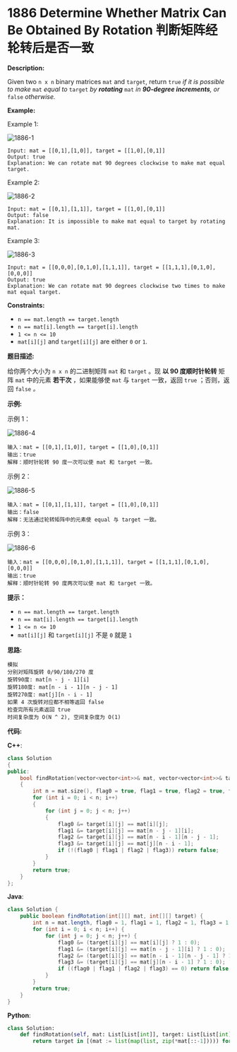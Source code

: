 # 1886 Determine Whether Matrix Can Be Obtained By Rotation 判断矩阵经轮转后是否一致

__Description:__

Given two `n x n` binary matrices `mat` and `target`, return `true` _if it is possible to make_ `mat` _equal to_ `target` _by __rotating___ `mat` _in __90-degree increments__, or_ `false` _otherwise._

__Example:__

Example 1:

![1886-1](https://assets.leetcode.com/uploads/2021/05/20/grid3.png)

```text
Input: mat = [[0,1],[1,0]], target = [[1,0],[0,1]]
Output: true
Explanation: We can rotate mat 90 degrees clockwise to make mat equal target.
```

Example 2:

![1886-2](https://assets.leetcode.com/uploads/2021/05/20/grid4.png)

```text
Input: mat = [[0,1],[1,1]], target = [[1,0],[0,1]]
Output: false
Explanation: It is impossible to make mat equal to target by rotating mat.
```

Example 3:

![1886-3](https://assets.leetcode.com/uploads/2021/05/26/grid4.png)

```text
Input: mat = [[0,0,0],[0,1,0],[1,1,1]], target = [[1,1,1],[0,1,0],[0,0,0]]
Output: true
Explanation: We can rotate mat 90 degrees clockwise two times to make mat equal target.
```

__Constraints:__

- `n == mat.length == target.length`
- `n == mat[i].length == target[i].length`
- `1 <= n <= 10`
- `mat[i][j]` and `target[i][j]` are either `0` or `1`.

__题目描述:__

给你两个大小为 `n x n` 的二进制矩阵 `mat` 和 `target` 。现 __以 90 度顺时针轮转__ 矩阵 `mat` 中的元素 __若干次__ ，如果能够使 `mat` 与 `target` 一致，返回 `true` ；否则，返回 `false` _。_

__示例:__

示例 1：

![1886-4](https://assets.leetcode.com/uploads/2021/05/20/grid3.png)

```text
输入：mat = [[0,1],[1,0]], target = [[1,0],[0,1]]
输出：true
解释：顺时针轮转 90 度一次可以使 mat 和 target 一致。
```

示例 2：

![1886-5](https://assets.leetcode.com/uploads/2021/05/20/grid4.png)

```text
输入：mat = [[0,1],[1,1]], target = [[1,0],[0,1]]
输出：false
解释：无法通过轮转矩阵中的元素使 equal 与 target 一致。
```

示例 3：

![1886-6](https://assets.leetcode.com/uploads/2021/05/26/grid4.png)

```text
输入：mat = [[0,0,0],[0,1,0],[1,1,1]], target = [[1,1,1],[0,1,0],[0,0,0]]
输出：true
解释：顺时针轮转 90 度两次可以使 mat 和 target 一致。
```

__提示：__

- `n == mat.length == target.length`
- `n == mat[i].length == target[i].length`
- `1 <= n <= 10`
- `mat[i][j]` 和 `target[i][j]` 不是 `0` 就是 `1`

__思路:__

```text
模拟
分别对矩阵旋转 0/90/180/270 度
旋转90度: mat[n - j - 1][i]
旋转180度: mat[n - i - 1][n - j - 1]
旋转270度: mat[j][n - i - 1]
如果 4 次旋转对应都不相等返回 false
检查完所有元素返回 true  
时间复杂度为 O(N ^ 2), 空间复杂度为 O(1)
```

__代码:__

__C++__:

```C++
class Solution 
{
public:
    bool findRotation(vector<vector<int>>& mat, vector<vector<int>>& target) 
    {
        int n = mat.size(), flag0 = true, flag1 = true, flag2 = true, flag3 = true;
        for (int i = 0; i < n; i++) 
        {
            for (int j = 0; j < n; j++) 
            {
                flag0 &= target[i][j] == mat[i][j];
                flag1 &= target[i][j] == mat[n - j - 1][i];
                flag2 &= target[i][j] == mat[n - i - 1][n - j - 1];
                flag3 &= target[i][j] == mat[j][n - i - 1];
                if (!(flag0 | flag1 | flag2 | flag3)) return false;
            }
        }
        return true;
    }
};
```

__Java__:

```Java
class Solution {
    public boolean findRotation(int[][] mat, int[][] target) {
        int n = mat.length, flag0 = 1, flag1 = 1, flag2 = 1, flag3 = 1;
        for (int i = 0; i < n; i++) {
            for (int j = 0; j < n; j++) {
                flag0 &= (target[i][j] == mat[i][j] ? 1 : 0);
                flag1 &= (target[i][j] == mat[n - j - 1][i] ? 1 : 0);
                flag2 &= (target[i][j] == mat[n - i - 1][n - j - 1] ? 1 : 0);
                flag3 &= (target[i][j] == mat[j][n - i - 1] ? 1 : 0);
                if ((flag0 | flag1 | flag2 | flag3) == 0) return false;
            }
        }
        return true;
    }
}
```

__Python__:

```Python
class Solution:
    def findRotation(self, mat: List[List[int]], target: List[List[int]]) -> bool:
        return target in [(mat := list(map(list, zip(*mat[::-1])))) for i in range(4)]
```
